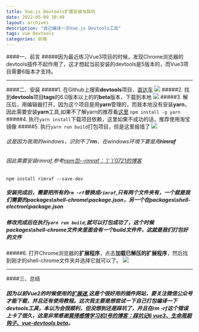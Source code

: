 ```yaml
---
title: Vue.js Devtools扩展安装与踩坑
date: 2022-05-09 10:49
layout: archives
description: "自己编译一次Vue.js Devtools工具"
tags: vue Devtools
categories: 前端 
---
```

####一、前言
#####因为最近练习Vue3项目的时候，发现Chrome浏览器的devtools插件不起作用了，这才想起当前安装的devtools是5版本的，而Vue3项目需要6版本才支持。
****
####二、安装
#####1. 在Github上搜索**devtools**项目，[直达车](https://github.com/vuejs/devtools)
![](https://s3.bmp.ovh/imgs/2022/05/08/3fd173ea052a1fe7.jpg)
#####2. 找到**devtools**项目**tags**的6.0版本以上的的**beta**版本，下载到本地
![](https://s3.bmp.ovh/imgs/2022/05/08/10f6a897cd289f5e.jpg)
#####3. 解压后，用编辑器打开，因为这个项目是用**yarn**管理的，而我本地没有安装**yarn**，因此需要安装**yarn**工具,如果不了解yarn的推荐看[这里](https://blog.csdn.net/yw00yw/article/details/81354533?ops_request_misc=%257B%2522request%255Fid%2522%253A%2522165206155416781483777869%2522%252C%2522scm%2522%253A%252220140713.130102334.pc%255Fall.%2522%257D&request_id=165206155416781483777869&biz_id=0&utm_medium=distribute.pc_search_result.none-task-blog-2~all~first_rank_ecpm_v1~rank_v31_ecpm-1-81354533-null-null.142^v9^pc_search_result_cache,157^v4^control&utm_term=yarn&spm=1018.2226.3001.4187)
`npm install -g yarn`
#####4. 执行`yarn install`下载项目依赖，这里如果不成功的话，推荐使用淘宝镜像
#####5. 执行`yarn run build`打包项目，但是这里报错了
![](https://s3.bmp.ovh/imgs/2022/05/08/b36d114564f3665a.jpg)
###### 这是因为我用的windows，识别不了**rm**，在windows环境下要是用**rimraf**
###### 因此需要安装rimraf,参考[npm包--rimraf：丫丫0721的博客](https://blog.csdn.net/u013530539/article/details/79073799?ops_request_misc=%257B%2522request%255Fid%2522%253A%2522165206215016782388047283%2522%252C%2522scm%2522%253A%252220140713.130102334.pc%255Fall.%2522%257D&request_id=165206215016782388047283&biz_id=0&utm_medium=distribute.pc_search_result.none-task-blog-2~all~first_rank_ecpm_v1~rank_v31_ecpm-2-79073799-null-null.142^v9^pc_search_result_cache,157^v4^control&utm_term=rimraf%E5%AE%89%E8%A3%85&spm=1018.2226.3001.4187)
`npm install rimraf --save-dev`
##### 安装完成后，需要把所有的`rm -rf`替换成`rimraf`,只有两个文件夹有，一个就是我们需要的packages\shell-chrome\package.json，另一个在packages\shell-electron\package.json
##### 修改完成后在执行`yarn run build`,就可以打包成功了，这个时候packages\shell-chrome文件夹里面会有一个**build**文件件，这就是我们打包好的文件
#####6. 打开Chrome浏览器的**扩展程序**，点击**加载已解压的扩展程序**，然后找到刚才的shell-chrome文件夹并选择它就可以了。
![](https://s3.bmp.ovh/imgs/2022/05/08/840a0862c72f1f41.jpg)
***
####三、总结
##### 因为以前Vue2的时候使用的[扩展迷](https://www.extfans.com/),这是个很好用的插件网站，要关注微信公众号才能下载，并且还有使用教程。这次我主要是想尝试一下自己打包编译一下devtools工具，本以为会很顺利，但没想到还是踩坑了，并且在**rm -rf**这个错误上卡了很久，这里非常感谢[莫得感情学习机1号的博客：踩坑记6 vue3、生命周期钩子、vue-devtools beta](https://blog.csdn.net/Alloom/article/details/119184917)。
